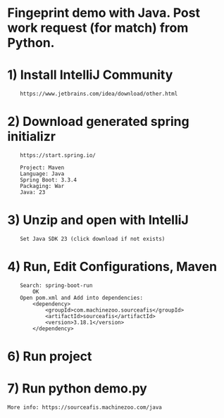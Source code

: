 # Fingeprint demo with Java. Post work request (for match) from Python.

# 1) Install IntelliJ Community
```
	https://www.jetbrains.com/idea/download/other.html
```

# 2) Download generated spring initializr
```
	https://start.spring.io/

	Project: Maven
	Language: Java
	Spring Boot: 3.3.4
	Packaging: War
	Java: 23
```

# 3) Unzip and open with IntelliJ
```
	Set Java SDK 23 (click download if not exists)
```

# 4) Run, Edit Configurations, Maven
```
	Search: spring-boot-run
		OK
	Open pom.xml and Add into dependencies:
		<dependency>
			<groupId>com.machinezoo.sourceafis</groupId>
			<artifactId>sourceafis</artifactId>
			<version>3.18.1</version>
		</dependency>
```

# 6) Run project

# 7) Run python demo.py

```
More info: https://sourceafis.machinezoo.com/java
```
